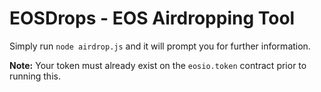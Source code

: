 # EOSDrops - EOS Airdropping Tool

Simply run `node airdrop.js` and it will prompt you for further information.

**Note:** Your token must already exist on the `eosio.token` contract prior to running this.